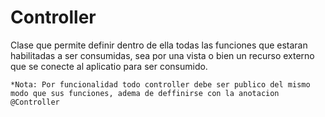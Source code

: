 # Controller

Clase que permite definir dentro de ella todas las funciones que estaran habilitadas a ser consumidas, sea por una vista o bien un recurso externo que se conecte al aplicatio para ser consumido.  

`*Nota: Por funcionalidad todo controller debe ser publico del mismo modo que sus funciones, adema de deffinirse con la anotacion @Controller`


